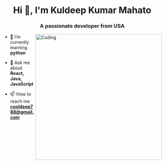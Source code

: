 <h1 align="center">Hi 👋, I'm Kuldeep Kumar Mahato</h1>
<h3 align="center">A passionate developer from USA</h3>

<img align="right" alt="Coding" width="400" src="https://media0.giphy.com/media/v1.Y2lkPTc5MGI3NjExc3hjenAxdjhsMHY0aGt4d3owbHQzMzMwaWFlendzNjF6dGhkYzR0ZiZlcD12MV9naWZzX3NlYXJjaCZjdD1n/26tn33aiTi1jkl6H6/200.gif">  </img>



- 🌱 I’m currently learning **python**

- 💬 Ask me about **React, Java, JavaScript**

- 📫 How to reach me **cooldeep788@gmail.com**
